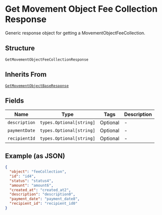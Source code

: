 
# Get Movement Object Fee Collection Response

Generic response object for getting a MovementObjectFeeCollection.

## Structure

`GetMovementObjectFeeCollectionResponse`

## Inherits From

[`GetMovementObjectBaseResponse`](../../doc/models/get-movement-object-base-response.md)

## Fields

| Name | Type | Tags | Description |
|  --- | --- | --- | --- |
| `description` | `types.Optional[string]` | Optional | - |
| `paymentDate` | `types.Optional[string]` | Optional | - |
| `recipientId` | `types.Optional[string]` | Optional | - |

## Example (as JSON)

```json
{
  "object": "feeCollection",
  "id": "id4",
  "status": "status4",
  "amount": "amount6",
  "created_at": "created_at2",
  "description": "description0",
  "payment_date": "payment_date8",
  "recipient_id": "recipient_id0"
}
```

